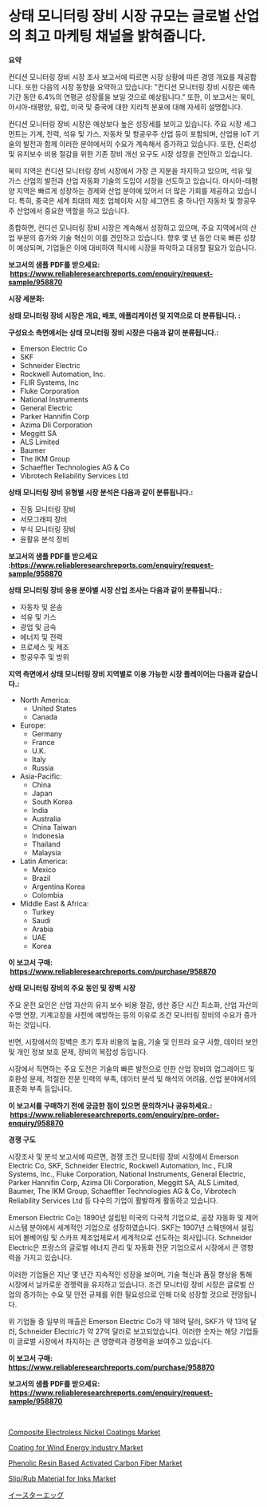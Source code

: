 <p><h1>상태 모니터링 장비 시장 규모는 글로벌 산업의 최고 마케팅 채널을 밝혀줍니다.</h1></p><p><strong>요약</strong></p>
<p><p>컨디션 모니터링 장비 시장 조사 보고서에 따르면 시장 상황에 따른 경영 개요를 제공합니다. 또한 다음의 시장 동향을 요약하고 있습니다: "컨디션 모니터링 장비 시장은 예측 기간 동안 6.4%의 연평균 성장률을 보일 것으로 예상됩니다." 또한, 이 보고서는 북미, 아시아-태평양, 유럽, 미국 및 중국에 대한 지리적 분포에 대해 자세히 설명합니다.</p><p>컨디션 모니터링 장비 시장은 예상보다 높은 성장세를 보이고 있습니다. 주요 시장 세그먼트는 기계, 전력, 석유 및 가스, 자동차 및 항공우주 산업 등이 포함되며, 산업용 IoT 기술의 발전과 함께 이러한 분야에서의 수요가 계속해서 증가하고 있습니다. 또한, 신뢰성 및 유지보수 비용 절감을 위한 기존 장비 개선 요구도 시장 성장을 견인하고 있습니다.</p><p>북미 지역은 컨디션 모니터링 장비 시장에서 가장 큰 지분을 차지하고 있으며, 석유 및 가스 산업의 발전과 산업 자동화 기술의 도입이 시장을 선도하고 있습니다. 아시아-태평양 지역은 빠르게 성장하는 경제와 산업 분야에 있어서 더 많은 기회를 제공하고 있습니다. 특히, 중국은 세계 최대의 제조 업체이자 시장 세그먼트 중 하나인 자동차 및 항공우주 산업에서 중요한 역할을 하고 있습니다.</p><p>종합하면, 컨디션 모니터링 장비 시장은 계속해서 성장하고 있으며, 주요 지역에서의 산업 부문의 증가와 기술 혁신이 이를 견인하고 있습니다. 향후 몇 년 동안 더욱 빠른 성장이 예상되며, 기업들은 이에 대비하여 적시에 시장을 파악하고 대응할 필요가 있습니다.</p></p>
<p><strong>보고서의 샘플 PDF를 받으세요: &nbsp;<a href="https://www.reliableresearchreports.com/enquiry/request-sample/958870">https://www.reliableresearchreports.com/enquiry/request-sample/958870</a></strong></p>
<p><strong>시장 세분화:</strong></p>
<p><strong> 상태 모니터링 장비 시장은 개요, 배포, 애플리케이션 및 지역으로 더 분류됩니다. :</strong></p>
<p><strong>구성요소 측면에서는 상태 모니터링 장비 시장은 다음과 같이 분류됩니다.:</strong></p>
<p><ul><li>Emerson Electric Co</li><li>SKF</li><li>Schneider Electric</li><li>Rockwell Automation, Inc.</li><li>FLIR Systems, Inc</li><li>Fluke Corporation</li><li>National Instruments</li><li>General Electric</li><li>Parker Hannifin Corp</li><li>Azima Dli Corporation</li><li>Meggitt SA</li><li>ALS Limited</li><li>Baumer</li><li>The IKM Group</li><li>Schaeffler Technologies AG & Co</li><li>Vibrotech Reliability Services Ltd</li></ul></p>
<p><strong> 상태 모니터링 장비 유형별 시장 분석은 다음과 같이 분류됩니다.:</strong></p>
<p><ul><li>진동 모니터링 장비</li><li>서모그래피 장비</li><li>부식 모니터링 장비</li><li>윤활유 분석 장비</li></ul></p>
<p><strong>보고서의 샘플 PDF를 받으세요 :<a href="https://www.reliableresearchreports.com/enquiry/request-sample/958870">https://www.reliableresearchreports.com/enquiry/request-sample/958870</a></strong></p>
<p><strong> 상태 모니터링 장비 응용 분야별 시장 산업 조사는 다음과 같이 분류됩니다.:</strong></p>
<p><ul><li>자동차 및 운송</li><li>석유 및 가스</li><li>광업 및 금속</li><li>에너지 및 전력</li><li>프로세스 및 제조</li><li>항공우주 및 방위</li></ul></p>
<p><strong>지역 측면에서 상태 모니터링 장비 지역별로 이용 가능한 시장 플레이어는 다음과 같습니다.:</strong></p>
<p><ul>
    <li>
        North America:
        <ul>
            <li>United States</li>
            <li>Canada</li>
        </ul>
    </li>
    <li>
        Europe:
        <ul>
            <li>Germany</li>
            <li>France</li>
            <li>U.K.</li>
            <li>Italy</li>
            <li>Russia</li>
        </ul>
    </li>
    <li>
        Asia-Pacific:
        <ul>
            <li>China</li>
            <li>Japan</li>
            <li>South Korea</li>
            <li>India</li>
            <li>Australia</li>
            <li>China Taiwan</li>
            <li>Indonesia</li>
            <li>Thailand</li>
            <li>Malaysia</li>
        </ul>
    </li>
    <li>
        Latin America:
        <ul>
            <li>Mexico</li>
            <li>Brazil</li>
            <li>Argentina Korea</li>
            <li>Colombia</li>
        </ul>
    </li>
    <li>
        Middle East & Africa:
        <ul>
            <li>Turkey</li>
            <li>Saudi</li>
            <li>Arabia</li>
            <li>UAE</li>
            <li>Korea</li>
        </ul>
    </li>
    </ul></p>
<p><strong>이 보고서 구매: &nbsp;<a href="https://www.reliableresearchreports.com/purchase/958870">https://www.reliableresearchreports.com/purchase/958870</a></strong></p>
<p><strong>상태 모니터링 장비의 주요 동인 및 장벽 시장</strong></p>
<p><p>주요 운전 요인은 산업 자산의 유지 보수 비용 절감, 생산 중단 시간 최소화, 산업 자산의 수명 연장, 기계고장을 사전에 예방하는 등의 이유로 조건 모니터링 장비의 수요가 증가하는 것입니다. </p><p>반면, 시장에서의 장벽은 초기 투자 비용의 높음, 기술 및 인프라 요구 사항, 데이터 보안 및 개인 정보 보호 문제, 장비의 복잡성 등입니다. </p><p>시장에서 직면하는 주요 도전은 기술의 빠른 발전으로 인한 산업 장비의 업그레이드 및 호환성 문제, 적절한 전문 인력의 부족, 데이터 분석 및 해석의 어려움, 산업 분야에서의 표준화 부족 등입니다.</p></p>
<p><strong>이 보고서를 구매하기 전에 궁금한 점이 있으면 문의하거나 공유하세요.: &nbsp;<a href="https://www.reliableresearchreports.com/enquiry/pre-order-enquiry/958870">https://www.reliableresearchreports.com/enquiry/pre-order-enquiry/958870</a></strong></p>
<p><strong>경쟁 구도</strong></p>
<p><p>시장조사 및 분석 보고서에 따르면, 경쟁 조건 모니터링 장비 시장에서 Emerson Electric Co, SKF, Schneider Electric, Rockwell Automation, Inc., FLIR Systems, Inc., Fluke Corporation, National Instruments, General Electric, Parker Hannifin Corp, Azima Dli Corporation, Meggitt SA, ALS Limited, Baumer, The IKM Group, Schaeffler Technologies AG & Co, Vibrotech Reliability Services Ltd 등 다수의 기업이 활발하게 활동하고 있습니다.</p><p>Emerson Electric Co는 1890년 설립된 미국의 다국적 기업으로, 공장 자동화 및 제어 시스템 분야에서 세계적인 기업으로 성장하였습니다. SKF는 1907년 스웨덴에서 설립되어 볼베어링 및 스카프 제조업체로서 세계적으로 선도하는 회사입니다. Schneider Electric은 프랑스의 글로벌 에너지 관리 및 자동화 전문 기업으로서 시장에서 큰 영향력을 가지고 있습니다.</p><p>이러한 기업들은 지난 몇 년간 지속적인 성장을 보이며, 기술 혁신과 품질 향상을 통해 시장에서 날카로운 경쟁력을 유지하고 있습니다. 조건 모니터링 장비 시장은 글로벌 산업의 증가하는 수요 및 안전 규제를 위한 필요성으로 인해 더욱 성장할 것으로 전망됩니다.</p><p>위 기업들 중 일부의 매출은 Emerson Electric Co가 약 18억 달러, SKF가 약 13억 달러, Schneider Electric가 약 27억 달러로 보고되었습니다. 이러한 숫자는 해당 기업들이 글로벌 시장에서 차지하는 큰 영향력과 경쟁력을 보여주고 있습니다.</p></p>
<p><strong>이 보고서 구매: &nbsp; <a href="https://www.reliableresearchreports.com/purchase/958870">https://www.reliableresearchreports.com/purchase/958870</a></strong></p>
<p><strong>보고서의 샘플 PDF를 받으세요: &nbsp;<a href="https://www.reliableresearchreports.com/enquiry/request-sample/958870">https://www.reliableresearchreports.com/enquiry/request-sample/958870</a></strong><strong></strong></p>
<p>&nbsp;</p>
<p><p><a href="https://github.com/yoshih12/Market-Research-Report-List-2/blob/main/composite-electroless-nickel-coatings-market.md">Composite Electroless Nickel Coatings Market</a></p><p><a href="https://github.com/castoriffic/Market-Research-Report-List-3/blob/main/coating-for-wind-energy-industry-market.md">Coating for Wind Energy Industry Market</a></p><p><a href="https://issuu.com/reportprime-2/docs/phenolic-resin-based-activated-carbon-fiber-market">Phenolic Resin Based Activated Carbon Fiber Market</a></p><p><a href="https://sulfuric-clavicle-d39.notion.site/Slip-Rub-Material-for-Inks-Market-Research-Report-Reveals-The-Latest-Trends-And-Opportunities-of-thi-2f51dab901024c61b95a556bb9cf8bb3">Slip/Rub Material for Inks Market</a></p><p><a href="https://github.com/jkjreqjscoxx7/Market-Research-Report-List-1/blob/main/7369083187288.md">イースターエッグ</a></p></p>